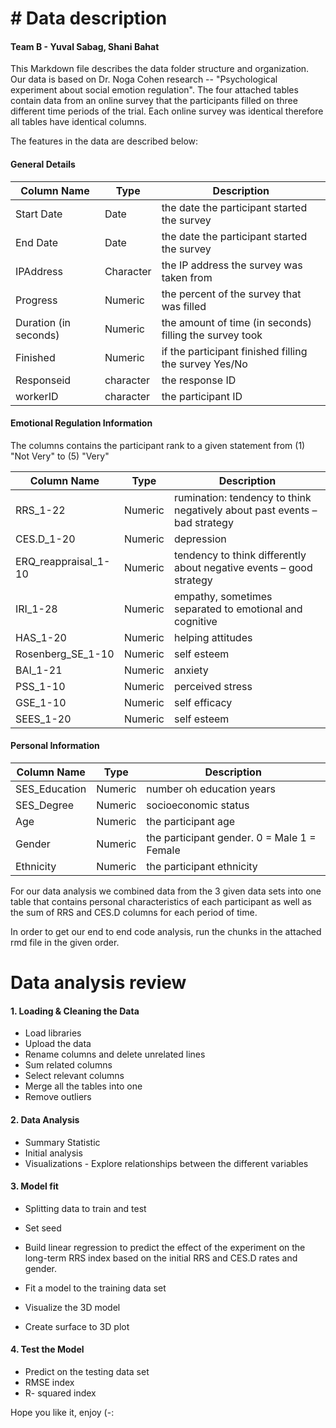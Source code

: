 # \# Data description

#### Team B - Yuval Sabag, Shani Bahat

This Markdown file describes the data folder structure and organization. Our data is based on Dr. Noga Cohen research -- "Psychological experiment about social emotion regulation". The four attached tables contain data from an online survey that the participants filled on three different time periods of the trial. Each online survey was identical therefore all tables have identical columns.

The features in the data are described below:

#### General Details


|Column Name | Type | Description |
|------------|------|-------------|
|Start Date  | Date | the date the participant started the survey|
|End Date  | Date | the date the participant started the survey|
|IPAddress  | Character | the IP address the survey was taken from|
|Progress | Numeric| the percent of the survey that was filled|
|Duration (in seconds)  | Numeric | the amount of time (in seconds) filling the survey took|
|Finished  | Numeric | if the participant finished filling the survey Yes/No |
|Responseid | character | the response ID |
|workerID | character | the participant ID |

#### Emotional Regulation Information

The columns contains the participant rank to a given statement from (1) "Not Very" to (5) "Very"

|Column Name | Type | Description |
|------------|------|-------------|
|RRS_1-22  | Numeric | rumination: tendency to think negatively about past events – bad strategy|
|CES.D_1-20  | Numeric | depression|
|ERQ_reappraisal_1-10| Numeric | tendency to think differently about negative events – good strategy|
|IRI_1-28| Numeric | empathy, sometimes separated to emotional and cognitive|
|HAS_1-20| Numeric |helping attitudes|
|Rosenberg_SE_1-10| Numeric |self esteem|
|BAI_1-21| Numeric |anxiety|
|PSS_1-10| Numeric |perceived stress|
|GSE_1-10| Numeric |self efficacy|
|SEES_1-20| Numeric|self esteem|



#### Personal Information

| Column Name   | Type    | Description                                 |
|---------------|---------|---------------------------------------------|
| SES_Education | Numeric | number oh education years                   |
| SES_Degree    | Numeric | socioeconomic status                        |
| Age           | Numeric | the participant age                         |
| Gender        | Numeric | the participant gender. 0 = Male 1 = Female |
| Ethnicity     | Numeric | the participant ethnicity                   |

For our data analysis we combined data from the 3 given data sets into one table that contains personal characteristics of each participant as well as the sum of RRS and CES.D columns for each period of time.

In order to get our end to end code analysis, run the chunks in the attached rmd file in the given order.

# Data analysis review

#### 1. Loading & Cleaning the Data

-   Load libraries
-   Upload the data
-   Rename columns and delete unrelated lines
-   Sum related columns
-   Select relevant columns
-   Merge all the tables into one
-   Remove outliers

#### 2. Data Analysis

-   Summary Statistic
-   Initial analysis
-   Visualizations - Explore relationships between the different variables

#### 3. Model fit

-   Splitting data to train and test

-   Set seed

-   Build linear regression to predict the effect of the experiment on the long-term RRS index based on the initial RRS and CES.D rates and gender.

-   Fit a model to the training data set

-   Visualize the 3D model

-   Create surface to 3D plot

#### 4. Test the Model

-   Predict on the testing data set
-   RMSE index
-   R- squared index

Hope you like it, enjoy (-:
